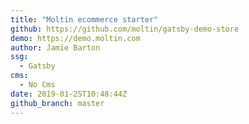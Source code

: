 ```yaml
---
title: "Moltin ecommerce starter"
github: https://github.com/moltin/gatsby-demo-store
demo: https://demo.moltin.com
author: Jamie Barton
ssg:
  - Gatsby
cms:
  - No Cms
date: 2019-01-25T10:48:44Z
github_branch: master
---
```

